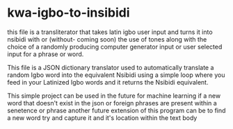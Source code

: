 # kwa-igbo-to-insibidi

this file is a transliterator that takes latin igbo user input and turns it into nsibidi with or (without- coming soon) the use of tones along with the 
choice of a randomly producing computer generator input or user selected input for a phrase or word.

This file is a JSON dictionary translator used to automatically translate a random Igbo word into the equivalent Nsibidi
using a simple loop where you feed in your Latinized Igbo words and it returns the Nsibidi equivalent.

This simple project can be used in the future for machine learning
if a new word that doesn't exist in the json or foreign phrases are present within a senetence or phrase
another future extension of this program can be to find a new word try and capture it and it's location within the text body 
